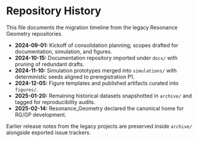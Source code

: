 # Repository History

This file documents the migration timeline from the legacy Resonance Geometry repositories.

- **2024-09-01:** Kickoff of consolidation planning; scopes drafted for documentation, simulation, and figures.
- **2024-10-15:** Documentation repository imported under `docs/` with pruning of redundant drafts.
- **2024-11-10:** Simulation prototypes merged into `simulations/` with deterministic seeds aligned to preregistration P1.
- **2024-12-05:** Figure templates and published artifacts curated into `figures/`.
- **2025-01-20:** Remaining historical datasets snapshotted in `archive/` and tagged for reproducibility audits.
- **2025-02-14:** Resonance_Geometry declared the canonical home for RG/GP development.

Earlier release notes from the legacy projects are preserved inside `archive/` alongside exported issue trackers.

